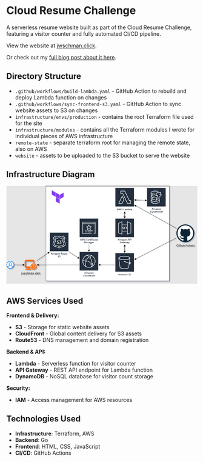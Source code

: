 # Cloud Resume Challenge

A serverless resume website built as part of the Cloud Resume Challenge, featuring a visitor counter and fully automated CI/CD pipeline.

View the website at [jwschman.click](https://jwschman.click).

Or check out my [full blog post about it here](https://jwschman.github.io/posts/2025/07-16-completing-the-cloud-resume-challenge/).

## Directory Structure

- `.github/workflows/build-lambda.yaml` - GitHub Action to rebuild and deploy Lambda function on changes
- `.github/workflows/sync-frontend-s3.yaml` - GitHub Action to sync website assets to S3 on changes
- `infrastructure/envs/production` - contains the root Terraform file used for the site
- `infrastructure/modules` - contains all the Terraform modules I wrote for individual pieces of AWS infrastructure
- `remote-state` - separate terraform root for managing the remote state, also on AWS
- `website` - assets to be uploaded to the S3 bucket to serve the website

## Infrastructure Diagram

![infrastructure diagram](images/infrastructure-diagram.png)

## AWS Services Used

**Frontend & Delivery:**

- **S3** - Storage for static website assets
- **CloudFront** - Global content delivery for S3 assets
- **Route53** - DNS management and domain registration

**Backend & API:**

- **Lambda** - Serverless function for visitor counter
- **API Gateway** - REST API endpoint for Lambda function
- **DynamoDB** - NoSQL database for visitor count storage

**Security:**

- **IAM** - Access management for AWS resources

## Technologies Used

- **Infrastructure**: Terraform, AWS
- **Backend**: Go
- **Frontend**: HTML, CSS, JavaScript
- **CI/CD**: GitHub Actions
